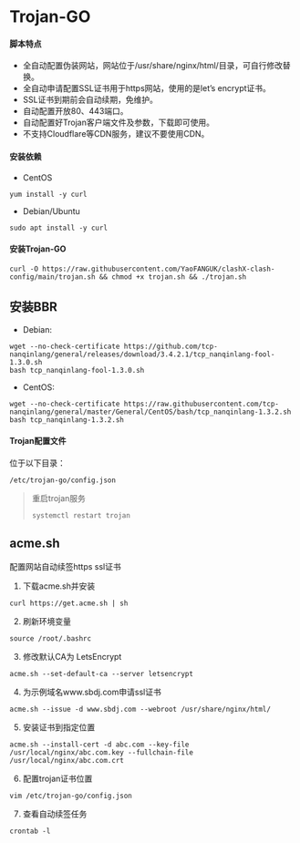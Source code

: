 # Trojan-GO

#### 脚本特点

- 全自动配置伪装网站，网站位于/usr/share/nginx/html/目录，可自行修改替换。
- 全自动申请配置SSL证书用于https网站，使用的是let’s encrypt证书。
- SSL证书到期前会自动续期，免维护。
- 自动配置开放80、443端口。
- 自动配置好Trojan客户端文件及参数，下载即可使用。
- 不支持Cloudflare等CDN服务，建议不要使用CDN。

#### 安装依赖

- CentOS

```
yum install -y curl
```

- Debian/Ubuntu

```
sudo apt install -y curl
```

#### 安装Trojan-GO

```
curl -O https://raw.githubusercontent.com/YaoFANGUK/clashX-clash-config/main/trojan.sh && chmod +x trojan.sh && ./trojan.sh
```

## 安装BBR

- Debian:
```shell
wget --no-check-certificate https://github.com/tcp-nanqinlang/general/releases/download/3.4.2.1/tcp_nanqinlang-fool-1.3.0.sh
bash tcp_nanqinlang-fool-1.3.0.sh
```

- CentOS:
```shell
wget --no-check-certificate https://raw.githubusercontent.com/tcp-nanqinlang/general/master/General/CentOS/bash/tcp_nanqinlang-1.3.2.sh
bash tcp_nanqinlang-1.3.2.sh
```

#### Trojan配置文件

位于以下目录：

```
/etc/trojan-go/config.json
```

>  重启trojan服务
>
> ```
> systemctl restart trojan
> ```


## acme.sh

配置网站自动续签https ssl证书

1. 下载acme.sh并安装
```shell
curl https://get.acme.sh | sh
```

2. 刷新环境变量
```shell
source /root/.bashrc
```

3. 修改默认CA为 LetsEncrypt
```shell
acme.sh --set-default-ca --server letsencrypt
```

4. 为示例域名www.sbdj.com申请ssl证书
```shell
acme.sh --issue -d www.sbdj.com --webroot /usr/share/nginx/html/
```

5. 安装证书到指定位置
```shell
acme.sh --install-cert -d abc.com --key-file /usr/local/nginx/abc.com.key --fullchain-file /usr/local/nginx/abc.com.crt
```

6. 配置trojan证书位置

```shell
vim /etc/trojan-go/config.json
```


7. 查看自动续签任务
```shell
crontab -l
```









